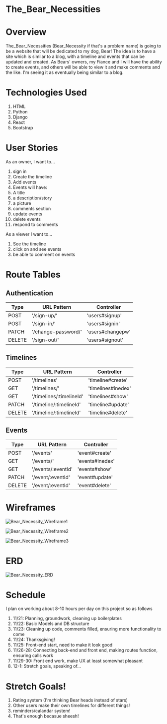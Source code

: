 # The_Bear_Necessities

# Overview
  The_Bear_Necessities (Bear_Necessity if that's a problem name) is going to be a website that will be dedicated to my dog, Bear! The idea is to have a site which is similar to a blog, with a timeline and events that can be updated and created. As Bears' owners, my Fiance and I will have the ability to create events, and others will be able to view it and make comments and the like. I'm seeing it as eventually being similar to a blog.
  
# Technologies Used
1. HTML
2. Python
3. Django
4. React
5. Bootstrap

# User Stories
As an owner, I want to...
1. sign in
2. Create the timeline
3. Add events
4. Events will have:
  1. A title
  2. a description/story
  3. a picture
  4. comments section
5. update events
6. delete events
7. respond to comments

As a viewer I want to...

1. See the timeline
2. click on and see events
3. be able to comment on events

# Route Tables

## Authentication
| Type  | URL Pattern | Controller  |
|-------|-------------|-------------|
| POST  | '/sign-up/'  | 'users#signup'|
| POST  | '/sign-in/'  | 'users#signin'|
| PATCH | '/change-password/'  | 'users#changepw'|
| DELETE | '/sign-out/'  | 'users#signout'|

## Timelines
| Type  | URL Pattern | Controller  |
|-------|-------------|-------------|
| POST  | '/timelines'  | 'timeline#create'|
| GET  | '/timelines/'  | 'timelines#inedex'|
| GET  | '/timelines/:timelineId'  | 'timelines#show'|
| PATCH | '/timeline/:timelineId'  | 'timeline#update'|
| DELETE | '/timeline/:timelineId'  | 'timeline#delete'|

## Events
| Type  | URL Pattern | Controller  |
|-------|-------------|-------------|
| POST  | '/events'  | 'event#create'|
| GET  | '/events/'  | 'events#inedex'|
| GET  | '/events/:eventId'  | 'events#show'|
| PATCH | '/event/:eventId'  | 'event#update'|
| DELETE | '/event/:eventId'  | 'event#delete'|

# Wireframes

![Bear_Necessity_Wireframe1](https://user-images.githubusercontent.com/112370685/203104822-d943a1bb-823b-4575-a42a-fabd5468b897.PNG)

![Bear_Necessity_Wireframe2](https://user-images.githubusercontent.com/112370685/203104841-0d0921c4-9e17-488f-9e38-314ab728ccb2.PNG)

![Bear_Necessity_Wireframe3](https://user-images.githubusercontent.com/112370685/203104865-65499b6d-d168-4029-aedc-c4821fa3ef33.PNG)

# ERD

![Bear_Necessity_ERD](https://user-images.githubusercontent.com/112370685/203104893-a992a2ae-c4e5-4535-8c27-8141fa7c8ef7.PNG)


# Schedule

I plan on working about 8-10 hours per day on this project so as follows
1. 11/21: Planning, groundwork, cleaning up boilerplates
2. 11/22: Basic Models and DB structure
3. 11/23: Cleaning up code, comments filled, ensuring more functionality to come
4. 11/24: Thanksgiving!
5. 11/25: Front-end start, need to make it look good
6. 11/26-28: Connecting back-end and front end, making routes function, ensuring calls work
7. 11/29-30: Front end work, make UX at least somewhat pleasant
8. 12-1: Stretch goals, speaking of...

# Stretch Goals!

1. Rating system (I'm thinking Bear heads instead of stars)
2. Other users make their own timelines for different things!
3. reminders/calandar system!
4. That's enough becasue sheesh!
